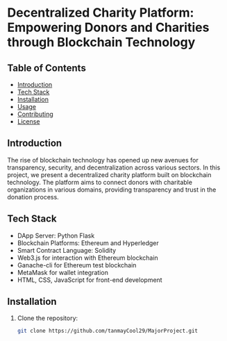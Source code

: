 # Decentralized Charity Platform: Empowering Donors and Charities through Blockchain Technology

## Table of Contents

- [Introduction](#introduction)
- [Tech Stack](#tech-stack)
- [Installation](#installation)
- [Usage](#usage)
- [Contributing](#contributing)
- [License](#license)

## Introduction

The rise of blockchain technology has opened up new avenues for transparency, security, and decentralization across various sectors. In this project, we present a decentralized charity platform built on blockchain technology. The platform aims to connect donors with charitable organizations in various domains, providing transparency and trust in the donation process.

## Tech Stack

- DApp Server: Python Flask
- Blockchain Platforms: Ethereum and Hyperledger
- Smart Contract Language: Solidity
- Web3.js for interaction with Ethereum blockchain
- Ganache-cli for Ethereum test blockchain
- MetaMask for wallet integration
- HTML, CSS, JavaScript for front-end development

## Installation

1. Clone the repository:

   ```bash
   git clone https://github.com/tanmayCool29/MajorProject.git

